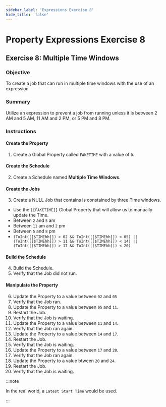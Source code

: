 ```yaml
---
sidebar_label: 'Expressions Exercise 8'
hide_title: 'false'
---
```


<head>
  <meta name="robots" content="noindex, nofollow" />
</head>

# Property Expressions Exercise 8
 
## Exercise 8: Multiple Time Windows

### Objective

To create a job that can run in multiple time windows with the use of an expression

### Summary

Utilize an expression to prevent a job from running unless it is between 2 AM and 5 AM, 11 AM and 2 PM, or 5 PM and 8 PM.

### Instructions

#### Create the Property

1.	Create a Global Property called ```FAKETIME``` with a value of ```0```.

#### Create the Schedule
2.	Create a Schedule named **Multiple Time Windows**.

#### Create the Jobs

3. Create a NULL Job that contains is constained by three Time windows.
  * Use the ```[[FAKETIME]]``` Global Property that will allow us to manually update the Time.
  * Between ```2``` and ```5``` am
  * Between ```11``` am and ```2``` pm
  * Between ```5``` and ```8``` pm
  * ```(ToInt([[$TIMEhh]]) > 02 && ToInt([[$TIMEhh]]) < 05) || (ToInt([[$TIMEhh]]) > 11 && ToInt([[$TIMEhh]]) < 14) || (ToInt([[$TIMEhh]]) > 17 && ToInt([[$TIMEhh]]) < 20)```

#### Build the Schedule

4. Build the Schedule. 
5. Verify that the Job did not run.

#### Manipulate the Property

6. Update the Property to a value between ```02``` and ```05```
7. Verify that the Job ran.
8. Update the Property to a value between ```05``` and ```11```.
9. Restart the Job. 
10. Verify that the Job is waiting.
11. Update the Property to a value between ```11``` and ```14```. 
12. Verify that the Job ran again.
13. Update the Property to a value between ```14``` and ```17```. 
14. Restart the Job. 
15. Verify that the Job is waiting.
16. Update the Property to a value between ```17``` and ```20```.
17. Verify that the Job ran again.
18. Update the Property to a value btween ```20``` and ```24```. 
19. Restart the Job. 
20. Verify that the Job is waiting.

:::note

In the real world, a ```Latest Start Time``` would be used.

:::